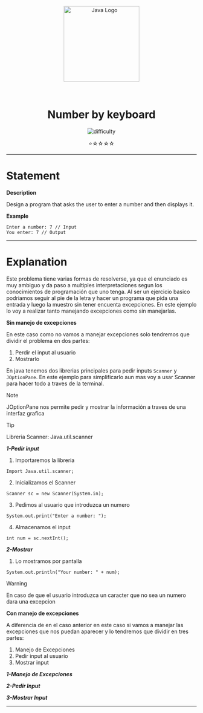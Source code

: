 <p align="center">
  <img src="https://upload.wikimedia.org/wikipedia/en/3/30/Java_programming_language_logo.svg" alt="Java Logo" width="200"/>
</p>

<br>


<h1 align="center">Number by keyboard</h1>

<p align="center">
  <img src="https://img.shields.io/badge/Difficulty-Easy-brightgreen?style=for-the-badge&logo=starship&logoColor=white" alt="difficulty"/>
</p>

<p align="center">
  ⭐☆☆☆☆
</p>

---


# Statement

**Description**

Design a program that asks the user to enter a number and then displays it.

**Example**

```
Enter a number: 7 // Input
You enter: 7 // Output
```
---

# Explanation

Este problema tiene varias formas de resolverse, ya que el enunciado es muy ambiguo y da paso a multiples interpretaciones segun los conocimientos de programación que uno tenga. Al ser un ejercicio basico podriamos seguir al pie de la letra y hacer un programa que pida una entrada y luego la muestro sin tener encuenta excepciones. En este ejemplo lo voy a realizar tanto manejando excepciones como sin manejarlas.

**Sin manejo de excepciones**

En este caso como no vamos a manejar excepciones solo tendremos que dividir el problema en dos partes: 
1. Perdir el input al usuario
2. Mostrarlo

En java tenemos dos librerias principales para pedir inputs `Scanner` y `JOptionPane`. En este ejemplo para simplificarlo aun mas voy a usar Scanner para hacer todo a traves de la terminal. 

>[!Note]
>JOptionPane nos permite pedir y mostrar la información a traves de una interfaz grafica

>[!Tip]
>Libreria Scanner: Java.util.scanner

***1-Pedir input***

1. Importaremos la libreria
```
Import Java.util.scanner;
```
2. Inicializamos el Scanner
```
Scanner sc = new Scanner(System.in);
```
3. Pedimos al usuario que introduzca un numero
```
System.out.print("Enter a number: ");
```
4. Almacenamos el input
```
int num = sc.nextInt();
```

***2-Mostrar***

1. Lo mostramos por pantalla
```
System.out.println("Your number: " + num);
```

>[!Warning]
>En caso de que el usuario introduzca un caracter que no sea un numero dara una excepcion

**Con manejo de excepciones**

A diferencia de en el caso anterior en este caso si vamos a manejar las excepciones que nos puedan aparecer y lo tendremos que dividir en tres partes:
1. Manejo de Excepciones
2. Pedir input al usuario
3. Mostrar input

***1-Manejo de Excepciones***

***2-Pedir Input***

***3-Mostrar Input***

---
